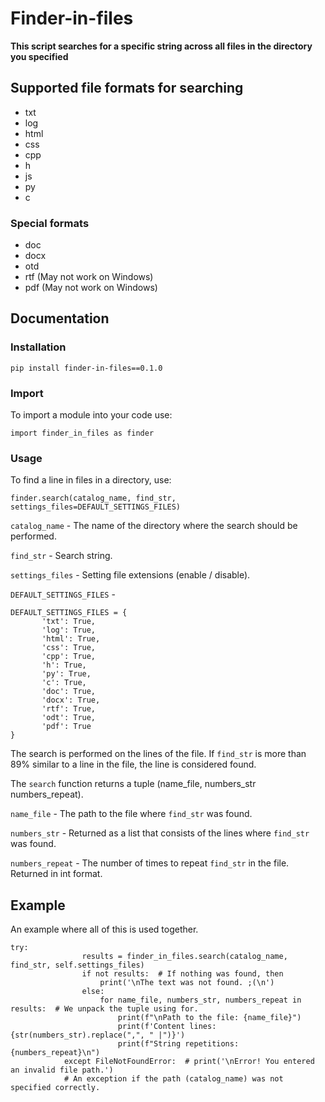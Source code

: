 # Finder-in-files
**This script searches for a specific string across all files in the directory you specified**
## Supported file formats for searching
- txt
- log
- html
- css
- cpp
- h
- js
- py
- c
### Special formats
- doc
- docx
- otd
- rtf  (May not work on Windows)
- pdf  (May not work on Windows)

## Documentation

### Installation

```
pip install finder-in-files==0.1.0
```

### Import
To import a module into your code use:
```
import finder_in_files as finder
```
### Usage
To find a line in files in a directory, use:
```
finder.search(catalog_name, find_str, settings_files=DEFAULT_SETTINGS_FILES)
```
`catalog_name` - The name of the directory where the search should be performed.

`find_str` - Search string.

`settings_files` - Setting file extensions (enable / disable).

`DEFAULT_SETTINGS_FILES` -
 
 ```
DEFAULT_SETTINGS_FILES = {
        'txt': True,
        'log': True,
        'html': True,
        'css': True,
        'cpp': True,
        'h': True,
        'py': True,
        'c': True,
        'doc': True,
        'docx': True,
        'rtf': True,
        'odt': True,
        'pdf': True
}
```
The search is performed on the lines of the file. If `find_str` is more than 89% similar to a line in the file, the line is considered found.

The `search` function returns a tuple (name_file, numbers_str numbers_repeat).

`name_file` - The path to the file where `find_str` was found.

`numbers_str` - Returned as a list that consists of the lines where `find_str` was found.

`numbers_repeat` - The number of times to repeat `find_str` in the file. Returned in int format.

## Example
An example where all of this is used together.

```
try:
                results = finder_in_files.search(catalog_name, find_str, self.settings_files)
                if not results:  # If nothing was found, then
                    print('\nThe text was not found. ;(\n')
                else:
                    for name_file, numbers_str, numbers_repeat in results:  # We unpack the tuple using for.
                        print(f"\nPath to the file: {name_file}")
                        print(f'Content lines: {str(numbers_str).replace(",", " |")}')
                        print(f"String repetitions: {numbers_repeat}\n")
            except FileNotFoundError:  # print('\nError! You entered an invalid file path.')  
            # An exception if the path (catalog_name) was not specified correctly.
```